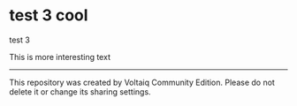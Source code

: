 # test 3 cool

test 3

This is more interesting text

---

This repository was created by Voltaiq Community Edition. Please do not delete it or change its
sharing settings.
